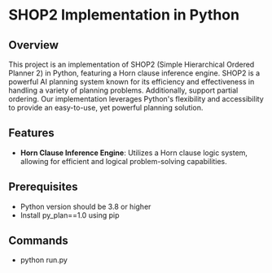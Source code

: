 # SHOP2 Implementation in Python

## Overview

This project is an implementation of SHOP2 (Simple Hierarchical Ordered Planner 2) in Python, featuring a Horn clause inference engine. 
SHOP2 is a powerful AI planning system known for its efficiency and effectiveness in handling a variety of planning problems. Additionally, 
support partial ordering. Our implementation leverages Python's flexibility and accessibility to provide an easy-to-use, yet powerful 
planning solution.

## Features

- **Horn Clause Inference Engine**: Utilizes a Horn clause logic system, allowing for efficient and logical problem-solving capabilities.

## Prerequisites

- Python version should be 3.8 or higher
- Install py_plan==1.0 using pip

## Commands
- python run.py

